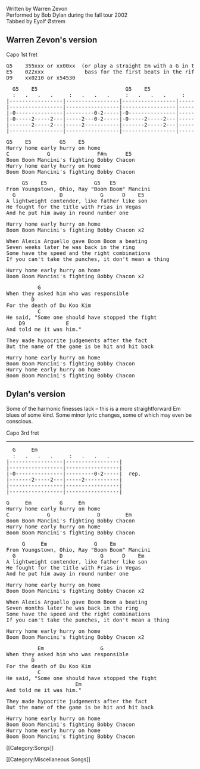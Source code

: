 Written by Warren Zevon<br>
Performed by Bob Dylan during the fall tour 2002<br>
Tabbed by Eyolf Østrem

<h2 class="songversion">Warren Zevon's version</h2>

Capo 1st fret

<pre class="chords">
G5    355xxx or xx00xx  (or play a straight Em with a G in the
E5    022xxx             bass for the first beats in the riff)
D9    xx0210 or x54530
</pre>

<pre class="tab">
  G5    E5                            G5    E5
  :   .   .   .     :   .   .   .     :   .   .   .     :   .   .   .
|-----------------|-----------------|-----------------|-----------------|
|-----------------|-----------------|-----------------|-----------------|
|-0---------------|---------0-2-----|-0---------------|-----------------|
|-0-----2-----2---|-----2---0-2-----|-0-----2-----2---|-----------------|
|-------2-----2---|-----2-----------|-------2-----2---|-----------------|
|-----------------|-----------------|-----------------|-----------------|
</pre>

<pre class="refrain">
G5    E5         G5    E5
Hurry home early hurry on home
C            G               F#m      E5
Boom Boom Mancini's fighting Bobby Chacon
Hurry home early hurry on home
Boom Boom Mancini's fighting Bobby Chacon
</pre>

<pre class="verse">
     G5    E5               G5   E5
From Youngstown, Ohio, Ray "Boom Boom" Mancini
  G              D            G      D    E5
A lightweight contender, like father like son
He fought for the title with Frias in Vegas
And he put him away in round number one
</pre>

<pre class="refrain">
Hurry home early hurry on home
Boom Boom Mancini's fighting Bobby Chacon x2
</pre>

<pre class="verse">
When Alexis Arguello gave Boom Boom a beating
Seven weeks later he was back in the ring
Some have the speed and the right combinations
If you can't take the punches, it don't mean a thing
</pre>

<pre class="refrain">
Hurry home early hurry on home
Boom Boom Mancini's fighting Bobby Chacon x2
</pre>

<pre class="bridge2">
          G
When they asked him who was responsible
        D
For the death of Du Koo Kim
          C
He said, "Some one should have stopped the fight
    D9             E
And told me it was him."
</pre>

<pre class="verse">
They made hypocrite judgements after the fact
But the name of the game is be hit and hit back
</pre>

<pre class="refrain">
Hurry home early hurry on home
Boom Boom Mancini's fighting Bobby Chacon
Hurry home early hurry on home
Boom Boom Mancini's fighting Bobby Chacon
</pre>

<h2 class="songversion">Dylan's version</h2>

Some of the harmonic finesses lack – this is a more straightforward Em
blues of some kind. Some minor lyric changes, some of which may even
be conscious.

Capo 3rd fret

----
<pre class="tab">
  G     Em
  :   .   .   .     :   .   .   .
|-----------------|-----------------|
|-----------------|-----------------|
|-0---------------|---------0-2-----|  rep.
|-------2-----2---|-----2-----------|
|-----------------|-----------------|
|-----------------|-----------------|
</pre>

<pre class="refrain">
G     Em         G     Em
Hurry home early hurry on home
C            G               D        Em
Boom Boom Mancini's fighting Bobby Chacon
Hurry home early hurry on home
Boom Boom Mancini's fighting Bobby Chacon
</pre>

<pre class="verse">
     G     Em               G    Em
From Youngstown, Ohio, Ray "Boom Boom" Mancini
  G              D            G      D    Em
A lightweight contender, like father like son
He fought for the title with Frias in Vegas
And he put him away in round number one
</pre>

<pre class="refrain">
Hurry home early hurry on home
Boom Boom Mancini's fighting Bobby Chacon x2
</pre>

<pre class="verse">
When Alexis Arguello gave Boom Boom a beating
Seven months later he was back in the ring
Some have the speed and the right combinations
If you can't take the punches, it don't mean a thing
</pre>

<pre class="refrain">
Hurry home early hurry on home
Boom Boom Mancini's fighting Bobby Chacon x2
</pre>

<pre class="bridge2">
          Em                  G
When they asked him who was responsible
        D
For the death of Du Koo Kim
          C
He said, "Some one should have stopped the fight
                      Em
And told me it was him."
</pre>

<pre class="verse">
They made hypocrite judgements after the fact
But the name of the game is be hit and hit back
</pre>

<pre class="refrain">
Hurry home early hurry on home
Boom Boom Mancini's fighting Bobby Chacon
Hurry home early hurry on home
Boom Boom Mancini's fighting Bobby Chacon
</pre>

[[Category:Songs]]

[[Category:Miscellaneous Songs]]